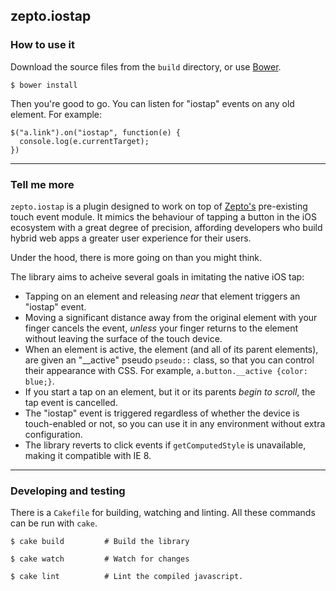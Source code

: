 ## zepto.iostap

### How to use it

Download the source files from the `build` directory, or use [Bower](http://www.bower.io/).

```
$ bower install
```

Then you're good to go. You can listen for "iostap" events on any old element. For example:

```
$("a.link").on("iostap", function(e) {
  console.log(e.currentTarget);
})
```

---------------

### Tell me more

`zepto.iostap` is a plugin designed to work on top of [Zepto's](http://www.zeptojs.com/) pre-existing touch event module. It mimics the behaviour of tapping a button in the iOS ecosystem with a great degree of precision, affording developers who build hybrid web apps a greater user experience for their users.

Under the hood, there is more going on than you might think.

The library aims to acheive several goals in imitating the native iOS tap:
  - Tapping on an element and releasing *near* that element triggers an "iostap" event.
  - Moving a significant distance away from the original element with your finger cancels the event, *unless* your finger returns to the element without leaving the surface of the touch device.
  - When an element is active, the element (and all of its parent elements), are given an "__active" pseudo `pseudo::` class, so that you can control their appearance with CSS. For example, `a.button.__active {color: blue;}`.
  - If you start a tap on an element, but it or its parents *begin to scroll*, the tap event is cancelled.
  - The "iostap" event is triggered regardless of whether the device is touch-enabled or not, so you can use it in any environment without extra configuration.
  - The library reverts to click events if `getComputedStyle` is unavailable,
  making it compatible with IE 8.

---------------

### Developing and testing

There is a `Cakefile` for building, watching and linting. All these commands can be run with `cake`.

```
$ cake build         # Build the library

$ cake watch         # Watch for changes

$ cake lint          # Lint the compiled javascript.
```
